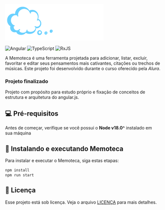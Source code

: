 <img src="./src/assets/imagens/logo-memoteca.png" alt="logo memoteca">

![Angular](https://img.shields.io/badge/angular-%23DD0031.svg?style=for-the-badge&logo=angular&logoColor=white) ![TypeScript](https://img.shields.io/badge/typescript-%23007ACC.svg?style=for-the-badge&logo=typescript&logoColor=white) ![RxJS](https://img.shields.io/badge/rxjs-%23B7178C.svg?style=for-the-badge&logo=reactivex&logoColor=white)


A Memoteca é uma ferramenta projetada para adicionar, listar, excluir, favoritar e editar seus pensamentos mais cativantes, citações ou trechos de músicas. Este projeto foi desenvolvido durante o curso oferecido pela *Alura*.

### Projeto finalizado

Projeto com propósito para estudo próprio e fixação de conceitos de estrutura e arquitetura do angular.js.

## 💻 Pré-requisitos

Antes de começar, verifique se você possui o **Node v18.0^** instalado em sua máquina

## 🚀 Instalando e executando Memoteca

Para instalar e executar o Memoteca, siga estas etapas:


```
npm install
npm run start
```

## 📝 Licença

Esse projeto está sob licença. Veja o arquivo [LICENÇA](./LICENSE) para mais detalhes.